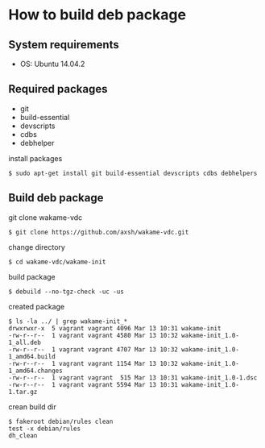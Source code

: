 How to build deb package
===


System requirements
---
* OS: Ubuntu 14.04.2


Required packages
---
* git
* build-essential
* devscripts
* cdbs
* debhelper

install packages
```
$ sudo apt-get install git build-essential devscripts cdbs debhelpers
```

Build deb package
---

git clone wakame-vdc 
```
$ git clone https://github.com/axsh/wakame-vdc.git
```

change directory
```
$ cd wakame-vdc/wakame-init
```

build package
```
$ debuild --no-tgz-check -uc -us
```

created package
```
$ ls -la ../ | grep wakame-init_*
drwxrwxr-x  5 vagrant vagrant 4096 Mar 13 10:31 wakame-init
-rw-r--r--  1 vagrant vagrant 4580 Mar 13 10:32 wakame-init_1.0-1_all.deb
-rw-r--r--  1 vagrant vagrant 4707 Mar 13 10:32 wakame-init_1.0-1_amd64.build
-rw-r--r--  1 vagrant vagrant 1154 Mar 13 10:32 wakame-init_1.0-1_amd64.changes
-rw-r--r--  1 vagrant vagrant  515 Mar 13 10:31 wakame-init_1.0-1.dsc
-rw-r--r--  1 vagrant vagrant 5594 Mar 13 10:31 wakame-init_1.0-1.tar.gz

```

crean build dir
```
$ fakeroot debian/rules clean
test -x debian/rules
dh_clean
```

